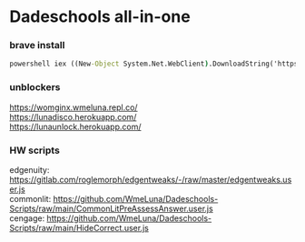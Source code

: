 # Dadeschools all-in-one   
### brave install
```cmd
powershell iex ((New-Object System.Net.WebClient).DownloadString('https://wmeluna.com/sc/brave.ps1'))
```
### unblockers   
https://womginx.wmeluna.repl.co/   
https://lunadisco.herokuapp.com/   
https://lunaunlock.herokuapp.com/   
### HW scripts
edgenuity: https://gitlab.com/roglemorph/edgentweaks/-/raw/master/edgentweaks.user.js   
commonlit: https://github.com/WmeLuna/Dadeschools-Scripts/raw/main/CommonLitPreAssessAnswer.user.js   
cengage: https://github.com/WmeLuna/Dadeschools-Scripts/raw/main/HideCorrect.user.js
